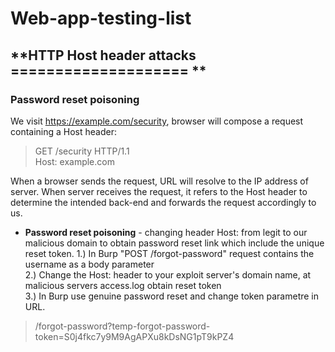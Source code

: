 # **Web-app-testing-list**

## **HTTP Host header attacks ==================== **  
### Password reset poisoning
We visit https://example.com/security, browser will compose a request containing a Host header:
> GET /security HTTP/1.1  
> Host: example.com  

When a browser sends the request, URL will resolve to the IP address of server. When server receives the request, it refers to the Host header to determine the intended back-end and forwards the request accordingly to us.  

* **Password reset poisoning** - changing header Host: from legit to our malicious domain to obtain password reset link which include the unique reset token. 
1.) In Burp "POST /forgot-password" request contains the username as a body parameter  
2.) Change the Host: header to your exploit server's domain name, at malicious servers access.log obtain reset token  
3.) In Burp use genuine password reset and change token parametre in URL.  
>/forgot-password?temp-forgot-password-token=S0j4fkc7y9M9AgAPXu8kDsNG1pT9kPZ4  


